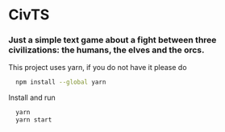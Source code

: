 # CivTS

### Just a simple text game about a fight between three civilizations: the humans, the elves and the orcs.

This project uses yarn, if you do not have it please do

```bash
  npm install --global yarn
```

Install and run

```bash
  yarn
  yarn start
```